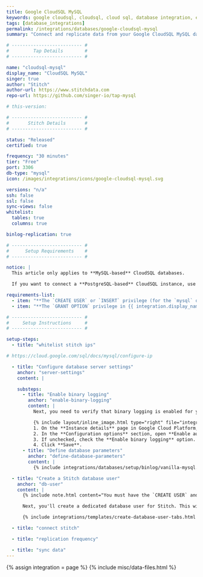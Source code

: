 ```yaml
---
title: Google CloudSQL MySQL
keywords: google cloudsql, cloudsql, cloud sql, database integration, etl cloudsql, cloudsql etl, cloudsql mysql, cloudsql mysql etl
tags: [database_integrations]
permalink: /integrations/databases/google-cloudsql-mysql
summary: "Connect and replicate data from your Google CloudSQL MySQL database using Stitch's Google CloudSQL MySQL integration."

# -------------------------- #
#         Tap Details        #
# -------------------------- #

name: "cloudsql-mysql"
display_name: "CloudSQL MySQL"
singer: true
author: "Stitch"
author-url: https://www.stitchdata.com
repo-url: https://github.com/singer-io/tap-mysql

# this-version:

# -------------------------- #
#       Stitch Details       #
# -------------------------- #

status: "Released"
certified: true

frequency: "30 minutes"
tier: "Free"
port: 3306
db-type: "mysql"
icon: /images/integrations/icons/google-cloudsql-mysql.svg

versions: "n/a"
ssh: false
ssl: false
sync-views: false
whitelist:
  tables: true
  columns: true

binlog-replication: true

# -------------------------- #
#      Setup Requirements    #
# -------------------------- #

notice: |
  This article only applies to **MySQL-based** CloudSQL databases.

  If you want to connect a **PostgreSQL-based** CloudSQL instance, use [these instructions]({{ link.integrations.database-integration | prepend: site.baseurl | replace: "INTEGRATION","google-cloudsql-postgresql" }}).

requirements-list:
  - item: "**The `CREATE USER` or `INSERT` privilege (for the `mysql` database).** The [`CREATE USER` privilege](https://dev.mysql.com/doc/refman/8.0/en/create-user.html) is required to create a database user for Stitch."
  - item: "**The `GRANT OPTION` privilege in {{ integration.display_name }}.** The [`GRANT OPTION` privilege](https://dev.mysql.com/doc/refman/8.0/en/privileges-provided.html#priv_grant-option) is required to grant the necessary privileges to the Stitch database user."

# -------------------------- #
#     Setup Instructions     #
# -------------------------- #

setup-steps:
  - title: "whitelist stitch ips"

# https://cloud.google.com/sql/docs/mysql/configure-ip

  - title: "Configure database server settings"
    anchor: "server-settings"
    content: |

    substeps:
      - title: "Enable binary logging"
        anchor: "enable-binary-logging"
        content: |
          Next, you need to verify that binary logging is enabled for your {{ integration.display_name }} instance.

          {% include layout/inline_image.html type="right" file="integrations/cloudsql-enable-binary-logging.png" alt="" max-width="500px" %}
          1. On the **Instance details** page in Google Cloud Platform, click the **Edit** option at the top of the page.
          2. In the **Configuration options** section, open **Enable auto backups**.
          3. If unchecked, check the **Enable binary logging** option.
          4. Click **Save**.
      - title: "Define database parameters"
        anchor: "define-database-parameters"
        content: |
          {% include integrations/databases/setup/binlog/vanilla-mysql.html %}

  - title: "Create a Stitch database user"
    anchor: "db-user"
    content: |
      {% include note.html content="You must have the `CREATE USER` and `GRANT OPTION` privileges to complete this step." %} 

      Next, you'll create a dedicated database user for Stitch. This will ensure Stitch is visible in any logs or audits, and allow you to maintain your privilege hierarchy.

      {% include integrations/templates/create-database-user-tabs.html %}

  - title: "connect stitch"

  - title: "replication frequency"

  - title: "sync data"
---
```

{% assign integration = page %}
{% include misc/data-files.html %}